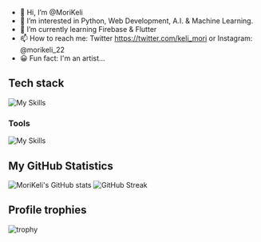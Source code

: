 - 👋 Hi, I’m @MoriKeli
- 👀 I’m interested in Python, Web Development, A.I. & Machine Learning.
- 🌱 I’m currently learning Firebase & Flutter 
- 📫 How to reach me: Twitter https://twitter.com/keli_mori or Instagram: @morikeli_22
- 😀 Fun fact: I'm an artist...


## Tech stack

![My Skills](https://skillicons.dev/icons?i=html,css,bootstrap,javascript,py,django,flutter,mysql,sqlite,postgresql,firebase,tensorflow)

### Tools
![My Skills](https://skillicons.dev/icons?i=vscode,git,github,linux,heroku,parrot-linux)


## My GitHub Statistics
![MoriKeli's GitHub stats](https://github-readme-stats.vercel.app/api?username=MoriKeli&theme=tokyonight&show_icons=true) ![GitHub Streak](https://github-readme-streak-stats.herokuapp.com?user=MoriKeli&theme=cobalt&date_format=j%20M%5B%20Y%5D&background=000000&border=7536B2&stroke=9243DD&ring=89502D&fire=FF9554&currStreakNum=D280FF&sideNums=BC52FF&currStreakLabel=64EAE2&sideLabels=48A8A2&dates=A42EE5)


## Profile trophies
![trophy](https://github-profile-trophy.vercel.app/?username=MoriKeli&theme=onedark)
